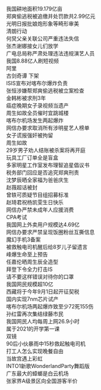 我国耕地面积19.179亿亩  
郑爽偷逃税被追缴并处罚款共2.99亿元  
光明日报批娘炮形象等畸形审美  
清朗行动  
何炅父亲关联公司严重违法失信  
张杰谢娜接女儿们放学  
广电总局称严肃处理违法违规演艺人员  
我国8.88亿人刷短视频  
阿里  
古剑奇谭 下架  
ISIS宣布对喀布尔爆炸负责  
张恒涉嫌帮郑爽偷逃税被立案检查  
金韩彬被求刑3年  
癌症晚期女子录视频当遗产  
周生如故全员催时宜跳城楼  
喀布尔机场发生两起爆炸  
网信办要求取消所有涉明星艺人榜单  
女子谎报强奸被拘留  
周生如故  
29岁男子劝人结账被杀案将再开庭  
玩具工厂订单全是盲盒  
多家明星工作室发布理智追星倡议书  
税务部门回应是否追究郑爽刑责  
沈梦辰晒全家福为爸爸庆生  
赵薇超话被封  
曾轶可质疑节目组招募标准  
赵琦君祝杨凯雯生日快乐  
网信办严禁未成年人应援消费  
CPA考试  
我国网上外卖用户规模达4.69亿  
网信办要求严禁呈现饭圈粉丝互撕信息  
魔幻手机3备案  
被救触电司机醒后给8岁儿子留遗言  
峰爆生命至上预告  
任嘉伦晒周生辰全造型  
拜登下令全力打击IS  
请不要这样错误对待你的口罩  
我国网民规模超10亿  
西藏将于今年9月1日起开征契税  
国内实现7nm芯片试产  
喀布尔机场两起爆炸致至少72死155伤  
孙红雷再次集结绿藤市民  
我国网民人均每周上网26.9小时  
属于2021的开学第一课  
双镜  
90后小伙暴雨中15秒救起触电司机  
打工人怎么实现晚餐自由  
当故宫遇上彩虹  
INTO1新歌WonderlandParty舞蹈版  
广东最大的蟑螂是白云机场  
张家界A级景区向全国游客半价  
